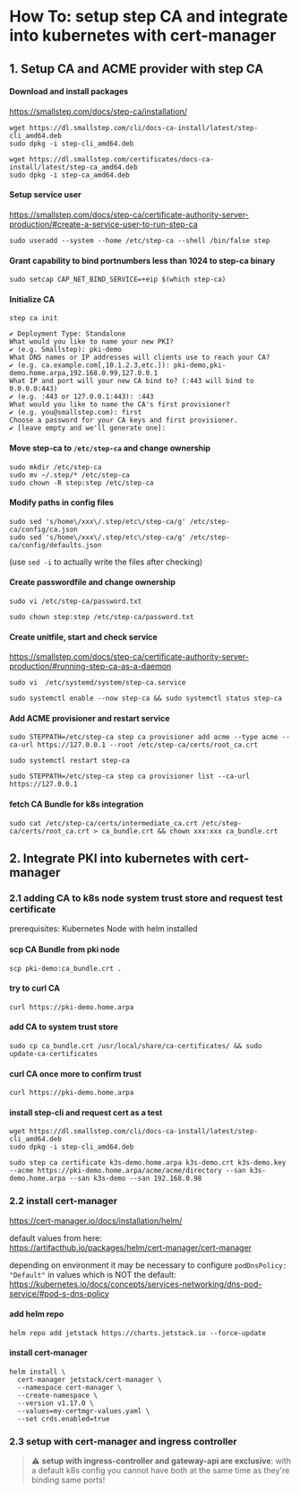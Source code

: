# How To: setup step CA and integrate into kubernetes with cert-manager  
## 1. Setup CA and ACME provider with step CA  

#### Download and install packages  
https://smallstep.com/docs/step-ca/installation/  

```
wget https://dl.smallstep.com/cli/docs-ca-install/latest/step-cli_amd64.deb
sudo dpkg -i step-cli_amd64.deb

wget https://dl.smallstep.com/certificates/docs-ca-install/latest/step-ca_amd64.deb
sudo dpkg -i step-ca_amd64.deb
```

#### Setup service user   

https://smallstep.com/docs/step-ca/certificate-authority-server-production/#create-a-service-user-to-run-step-ca

```
sudo useradd --system --home /etc/step-ca --shell /bin/false step
```  

#### Grant capability to bind portnumbers less than 1024 to step-ca binary

```
sudo setcap CAP_NET_BIND_SERVICE=+eip $(which step-ca)
```  

#### Initialize CA

```
step ca init
```

```
✔ Deployment Type: Standalone
What would you like to name your new PKI?
✔ (e.g. Smallstep): pki-demo
What DNS names or IP addresses will clients use to reach your CA?
✔ (e.g. ca.example.com[,10.1.2.3,etc.]): pki-demo,pki-demo.home.arpa,192.168.0.99,127.0.0.1
What IP and port will your new CA bind to? (:443 will bind to 0.0.0.0:443)
✔ (e.g. :443 or 127.0.0.1:443): :443
What would you like to name the CA's first provisioner?
✔ (e.g. you@smallstep.com): first
Choose a password for your CA keys and first provisioner.
✔ [leave empty and we'll generate one]:
```

#### Move step-ca to `/etc/step-ca` and change ownership

```
sudo mkdir /etc/step-ca
sudo mv ~/.step/* /etc/step-ca
sudo chown -R step:step /etc/step-ca
```

#### Modify paths in config files

```
sudo sed 's/home\/xxx\/.step/etc\/step-ca/g' /etc/step-ca/config/ca.json
sudo sed 's/home\/xxx\/.step/etc\/step-ca/g' /etc/step-ca/config/defaults.json
```
(use `sed -i` to actually write the files after checking)

#### Create passwordfile and change ownership

```
sudo vi /etc/step-ca/password.txt
```
```
sudo chown step:step /etc/step-ca/password.txt
```

#### Create unitfile, start and check service

https://smallstep.com/docs/step-ca/certificate-authority-server-production/#running-step-ca-as-a-daemon
```
sudo vi  /etc/systemd/system/step-ca.service
```
```
sudo systemctl enable --now step-ca && sudo systemctl status step-ca
```

#### Add ACME provisioner and restart service

```
sudo STEPPATH=/etc/step-ca step ca provisioner add acme --type acme --ca-url https://127.0.0.1 --root /etc/step-ca/certs/root_ca.crt
```
```
sudo systemctl restart step-ca
```
```
sudo STEPPATH=/etc/step-ca step ca provisioner list --ca-url https://127.0.0.1
```

#### fetch CA Bundle for k8s integration

```
sudo cat /etc/step-ca/certs/intermediate_ca.crt /etc/step-ca/certs/root_ca.crt > ca_bundle.crt && chown xxx:xxx ca_bundle.crt
```

## 2. Integrate PKI into kubernetes with cert-manager
### 2.1 adding CA to k8s node system trust store and request test certificate

prerequisites: Kubernetes Node with helm installed

#### scp CA Bundle from pki node

```
scp pki-demo:ca_bundle.crt .
```

#### try to curl CA

```
curl https://pki-demo.home.arpa
```

#### add CA to system trust store

```
sudo cp ca_bundle.crt /usr/local/share/ca-certificates/ && sudo update-ca-certificates
```

#### curl CA once more to confirm trust

```
curl https://pki-demo.home.arpa
```

#### install step-cli and request cert as a test

```
wget https://dl.smallstep.com/cli/docs-ca-install/latest/step-cli_amd64.deb
sudo dpkg -i step-cli_amd64.deb
```
```
sudo step ca certificate k3s-demo.home.arpa k3s-demo.crt k3s-demo.key --acme https://pki-demo.home.arpa/acme/acme/directory --san k3s-demo.home.arpa --san k3s-demo --san 192.168.0.98
```

### 2.2 install cert-manager

https://cert-manager.io/docs/installation/helm/

default values from here:  
https://artifacthub.io/packages/helm/cert-manager/cert-manager

depending on environment it may be necessary to configure `podDnsPolicy: "Default"` in values which is NOT the default:
https://kubernetes.io/docs/concepts/services-networking/dns-pod-service/#pod-s-dns-policy

#### add helm repo

```
helm repo add jetstack https://charts.jetstack.io --force-update
```
#### install cert-manager

```
helm install \
  cert-manager jetstack/cert-manager \
  --namespace cert-manager \
  --create-namespace \
  --version v1.17.0 \
  --values=my-certmgr-values.yaml \
  --set crds.enabled=true
```

### 2.3 setup with cert-manager and ingress controller

> :warning: **setup with ingress-controller and gateway-api are exclusive**: with a default k8s config you cannot have both at the same time as they're binding same ports!







